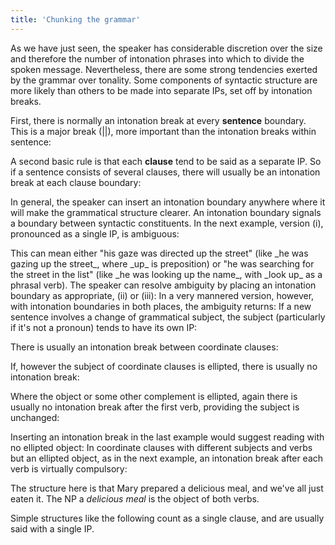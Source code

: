 ```yaml
---
title: 'Chunking the grammar'
---
```


<script>
  import Audio from '$lib/Audio.svelte'
  import AudioWrapper from '$lib/AudioWrapper.svelte'
  import Naudio from '$lib/Naudio.svelte'
</script>

As we have just seen, the speaker has considerable discretion over the size and therefore the number of intonation phrases into which to divide the spoken message. Nevertheless, there are some strong tendencies exerted by the grammar over tonality. Some components of syntactic structure are more likely than others to be made into separate IPs, set off by intonation breaks.

First, there is normally an intonation break at every **sentence** boundary. This is a major break (||), more important than the intonation breaks within sentence:

<Naudio
  sentence="Now *here is the 'news. || It has *been an'nounced | that... <br>
  *That's the end of Part 'One. || In *Part 'Two, | we shall... <br>
  'Stop! || You're *going to hit the 'wall."
  nuclei="{['news', 'nounced', 'One', 'Two', 'Stop', 'wall']}" 
/>

A second basic rule is that each **clause** tend to be said as a separate IP. So if a sentence consists of several clauses, there will usually be an intonation break at each clause boundary:

<Naudio
  sentence="*When I 'cough | it *hurts my 'throat. <br>
  *First take the 'lid off, | and *then unscrew the 'base. <br>
  I'll 'tell you, | but you must *keep it a 'secret."
  nuclei="{['cough', 'throat', 'lid', 'base', 'tell', 'se']}" 
/>
In general, the speaker can insert an intonation boundary anywhere where it will make the grammatical structure clearer. An intonation boundary signals a boundary between syntactic constituents. In the next example, version (i), pronounced as a single IP, is ambiguous:

<AudioWrapper>
<Audio 
  sentence="He was *looking up the 'street." 
  nuclei="{['street']}" 
  url="4-2" 
  start=7
  end=9
/>
</AudioWrapper>
This can mean either "his gaze was directed up the street" (like _he was gazing up the street_, where _up_ is preposition) or "he was searching for the street in the list" (like _he was looking up the name_, with _look up_ as a phrasal verb). The speaker can resolve ambiguity by placing an intonation boundary as appropriate, (ii) or (iii):

<AudioWrapper>
<Audio 
  sentence="(ii) He was 'looking | up the 'street." 
  nuclei="{['look', 'street']}" 
  url="4-2" 
  start=10
  end=12
/>
<Audio 
  sentence="(iii) He was *looking 'up | the 'street" 
  nuclei="{['up', 'street']}" 
  url="4-2" 
  start=13
  end=15
/>
</AudioWrapper>
In a very mannered version, however, with intonation boundaries in both places, the ambiguity returns:

<AudioWrapper>
<Audio 
  sentence="(iv) He was 'looking | 'up | the 'street." 
  nuclei="{['looking', 'up', 'street']}" 
  url="4-2" 
  start=16
  end=19
/>
</AudioWrapper>
If a new sentence involves a change of grammatical subject, the subject (particularly if it's not a pronoun) tends to have its own IP:

<Naudio
  sentence="We'll ar*rive at about 'ten. || The 'children | can *come along 'later "
  nuclei="{['ten', 'chid', 'lat']}" 
/>
There is usually an intonation break between coordinate clauses:

<Naudio
  sentence="He *turn 'round | and a *strange 'sight confronted him."
  nuclei="{['round', 'sight']}" 
/>
If, however the subject of coordinate clauses is ellipted, there is usually no intonation break:

<Naudio
  sentence="She was *sitting and 'thinking. <br>
  Peter *likes him and 'trusts him. <br>
  <em>(less usual)</em> *Peter 'likes him | and 'trusts him."
  nuclei="{['think', 'trusts', 'likes']}" 
/>
Where the object or some other complement is ellipted, again there is usually no intonation break after the first verb, providing the subject is unchanged:

<Naudio
  sentence="Peter *likes and 'trusts him."
  nuclei="{['trusts']}" 
/>

<AudioWrapper>
<Audio 
  sentence="I've *washed and iron the 'clothes. (= I've washed them and ironed them.)" 
  nuclei="{['clothes']}" 
  url="4-2" 
  start=20
  end=23
/>
</AudioWrapper>
Inserting an intonation break in the last example would suggest reading with no ellipted object:

<AudioWrapper>
<Audio 
  sentence="I've 'washed | and *ironed the 'clothes. (= I've got washed, <em>or</em> I've done the washing and I've done the ironing.)" 
  nuclei="{['washed', 'clothes']}" 
  url="4-2" 
  start=23
  end=26
/>
</AudioWrapper>
In coordinate clauses with different subjects and verbs but an ellipted object, as in the next example, an intonation break after each verb is virtually compulsory:

<Naudio
  sentence="Mary's pre'pared, | and we've *all just 'eaten, | a de*licious 'meal."
  nuclei="{['pared', 'eaten', 'meal']}" 
/>
The structure here is that Mary prepared a delicious meal, and we've all just eaten it. The NP a _delicious meal_ is the object of both verbs.

Simple structures like the following count as a single clause, and are usually said with a single IP.

<Naudio
  sentence="I want to a'pologize. <br>
  I think he's 'wrong. <br>
  He said he was 'sorry. <br>
  I hope you haven't for'gotten."
  nuclei="{['pol', 'wrong', 'sor', 'got']}" 
/>

